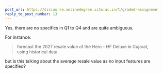 ```yaml
---
post_url: https://discourse.onlinedegree.iitm.ac.in/t/graded-assignment-6/169283/14
reply_to_post_number: 13
---
```

Yes, there are no specifics in Q1 to Q4 and are quite ambiguous.

For instance:

> forecast the 2027 resale value of the Hero - HF Deluxe in Gujarat, using historical data.

but is this talking about the average resale value as no input features are specified?